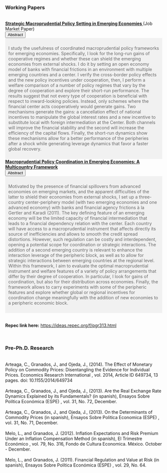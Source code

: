 <h3> Working Papers </h3>      

   <p style="margin:0"> 
   <br> <a style="margin:0; font-size:100%; font-weight:bold" href="files/papers/MaPDynamic.pdf">Strategic Macroprudential Policy Setting in Emerging Economies </a> (Job Market Paper)
 <br><button class="accordion">
      Abstract
    </button>
    <div class="panel" style="background-color: #F1F1F1; color: #666; padding: 10px;"><p> I study the usefulness of coordinated macroprudential policy frameworks for emerging economies. Specifically, I look for the long-run gains of cooperative regimes and whether these can shield the emerging economies from external shocks. I do it by setting an open economy model of banks with financial frictions in an environment with multiple emerging countries and a center. I verify the cross-border policy effects and the new policy incentives under cooperation, then, I perform a welfare comparison of a number of policy regimes that vary by the degree of cooperation and explore their short-run performance. The results suggest that not every type of cooperation is beneficial with respect to inward-looking policies. Instead, only schemes where the financial center acts cooperatively would generate gains. Two mechanisms generate the gains: a cancellation effect of national incentives to manipulate the global interest rates and a new incentive to substitute local with foreign intermediation at the Center. Both channels will improve the financial stability and the second will increase the efficiency of the capital flows. Finally, the short-run dynamics show these mechanisms allow for a better performance of the peripheries after a shock while generating leverage dynamics that favor a faster global recovery.
<br></p></div>


   <p style="margin:0"> <a style="margin:0; font-size:100%; font-weight:bold" href="files/papers/MaPToyStatic.pdf">Macroprudential Policy Coordination in Emerging Economies: A Multicountry Framework</a> <br><button class="accordion"> 
    Abstract   
    </button>   
    <div class="panel" style="background-color: #F1F1F1; color: #666; padding: 10px;"><p> Motivated by the presence of financial spillovers from advanced economies on emerging markets, and the apparent difficulties of the latter to shield their economies from external shocks, I set up a three-country center-periphery model (with two emerging economies and one advanced economy) with banks and financial agency frictions à la Gertler and Karadi (2011). The key defining feature of an emerging economy will be the limited capacity of financial intermediation that leads to a financial dependency relation with the center. Each country will have access to a macroprudential instrument that affects directly its source of inefficiencies and allows to smooth the credit spread distortions. However, such regulation can be costly and interdependent, opening a potential scope for
coordination or strategic interactions. The addition of a second emerging country is relevant to enhance the interaction leverage of the peripheric block, as well
as to allow for strategic interactions between emerging countries at the regional level. Within this framework, I aim to evaluate the optimal macroprudential
instrument and welfare features of a variety of policy arrangements that differ by their degree of cooperation. In particular, I look for gains of coordination, but also
for their distribution across economies. Finally, the framework allows to carry experiments with some of the peripheric features and explore whether global or
regional incentives for coordination change meaningfully with the addition of new economies to a peripheric economic block. </p></div>



<br><b>Repec link here:</b> https://ideas.repec.org/f/pgr313.html
<p>
<br>
<h3>Pre-Ph.D. Research</h3></p>
<p style="margin:0">
<br>Arteaga, C., Granados, J., and Ojeda, J., (2014). The Effect of Monetary Policy on Commodity Prices: Disentangling the Evidence for Individual Prices. <it> Economics Research International </it>, vol. 2014, Article ID 649734, 13 pages. doi: 10.1155/2014/649734
<br>
<br>Arteaga, C., Granados, J., and Ojeda, J., (2013). Are the Real Exchange Rate Dynamics Explained by its Fundamentals? (in spanish), <it> Ensayos Sobre Política Económica (ESPE) </it>, vol. 31, No. 72, December. 
<br>
<br> Arteaga, C., Granados, J., and Ojeda, J., (2013). On the Determinants of Commodity Prices (in spanish), <it> Ensayos Sobre Politica Economica (ESPE) </it>, vol. 31, No. 71, December.
<br>
<br> Melo, L., and Granados, J. (2012). Inflation Expectations and Risk Premium Under an Inflation Compensation Method (in spanish), <it> El Trimestre Económico </it>, vol. 79, No. 316,
Fondo de Cultura Economica. México. October - December.
<br>
<br> Melo, L., and Granados, J. (2011). Financial Regulation and Value at Risk (in spanish), <it>Ensayos Sobre Política Económica (ESPE) </it>, vol. 29, No. 64.
</p>
